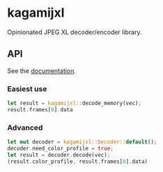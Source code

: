 # kagamijxl

Opinionated JPEG XL decoder/encoder library.

## API

See the [documentation](https://docs.rs/kagamijxl).

### Easiest use

```rust
let result = kagamijxl::decode_memory(vec);
result.frames[0].data
```

### Advanced

```rust
let mut decoder = kagamijxl::Decoder::default();
decoder.need_color_profile = true;
let result = decoder.decode(vec);
(result.color_profile, result.frames[0].data)
```
